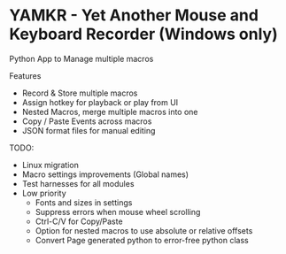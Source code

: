 # YAMKR - Yet Another Mouse and Keyboard Recorder (Windows only)

Python App to Manage multiple macros 

Features
  - Record & Store multiple macros
  - Assign hotkey for playback or play from UI
  - Nested Macros, merge multiple macros into one
  - Copy / Paste Events across macros
  - JSON format files for manual editing

TODO:
  - Linux migration
  - Macro settings improvements (Global names)
  - Test harnesses for all modules
- Low priority
  - Fonts and sizes in settings
  - Suppress errors when mouse wheel scrolling
  - Ctrl-C/V for Copy/Paste
  - Option for nested macros to use absolute or relative offsets
  - Convert Page generated python to error-free python class 
 
